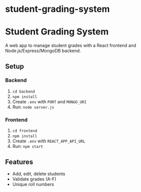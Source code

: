 # student-grading-system
# Student Grading System

A web app to manage student grades with a React frontend and Node.js/Express/MongoDB backend.

## Setup
### Backend
1. `cd backend`
2. `npm install`
3. Create `.env` with `PORT` and `MONGO_URI`
4. Run: `node server.js`

### Frontend
1. `cd frontend`
2. `npm install`
3. Create `.env` with `REACT_APP_API_URL`
4. Run: `npm start`

## Features
- Add, edit, delete students
- Validate grades (A-F)
- Unique roll numbers
